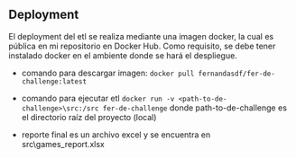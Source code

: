 ## Deployment 

El deployment del etl se realiza mediante una imagen docker, la cual es pública en mi repositorio en Docker Hub. Como requisito, se debe tener instalado docker en el ambiente donde se hará el despliegue.

- comando para descargar imagen:
`docker pull fernandasdf/fer-de-challenge:latest`

- comando para ejecutar etl
`docker run -v <path-to-de-challenge>\src:/src fer-de-challenge`
donde path-to-de-challenge es el directorio raíz del proyecto (local)
 
- reporte final es un archivo excel y se encuentra en src\games_report.xlsx
  
